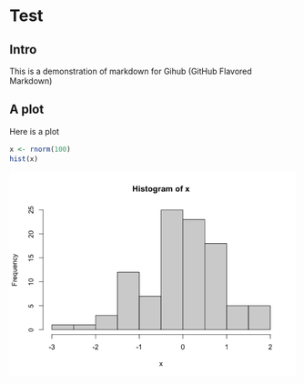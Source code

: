 # Test

## Intro

This is a demonstration of markdown for Gihub (GitHub Flavored Markdown)

## A plot

Here is a plot

``` r
x <- rnorm(100)
hist(x)
```

![](test_files/figure-commonmark/unnamed-chunk-1-1.png)
